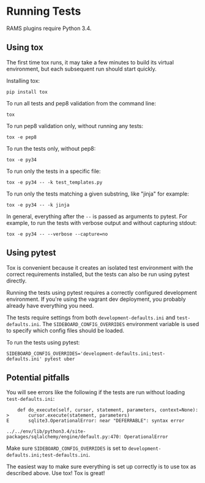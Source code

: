 # Running Tests

RAMS plugins require Python 3.4.


## Using tox

The first time tox runs, it may take a few minutes to build its virtual
environment, but each subsequent run should start quickly.

Installing tox:
```
pip install tox
```

To run all tests and pep8 validation from the command line:
```
tox
```

To run pep8 validation only, without running any tests:
```
tox -e pep8
```

To run the tests only, without pep8:
```
tox -e py34
```

To run only the tests in a specific file:
```
tox -e py34 -- -k test_templates.py
```

To run only the tests matching a given substring, like "jinja" for example:
```
tox -e py34 -- -k jinja
```

In general, everything after the `--` is passed as arguments to pytest. For
example, to run the tests with verbose output and without capturing stdout:
```
tox -e py34 -- --verbose --capture=no
```


## Using pytest

Tox is convenient because it creates an isolated test environment with the
correct requirements installed, but the tests can also be run using pytest
directly.

Running the tests using pytest requires a correctly configured development
environment. If you're using the vagrant dev deployment, you probably already
have everything you need.

The tests require settings from both `development-defaults.ini` and
`test-defaults.ini`. The `SIDEBOARD_CONFIG_OVERRIDES` environment variable is
used to specify which config files should be loaded.

To run the tests using pytest:
```
SIDEBOARD_CONFIG_OVERRIDES='development-defaults.ini;test-defaults.ini' pytest uber
```


## Potential pitfalls

You will see errors like the following if the tests are run without loading
`test-defaults.ini`:
```
    def do_execute(self, cursor, statement, parameters, context=None):
>       cursor.execute(statement, parameters)
E       sqlite3.OperationalError: near "DEFERRABLE": syntax error

../../env/lib/python3.4/site-packages/sqlalchemy/engine/default.py:470: OperationalError
```

Make sure `SIDEBOARD_CONFIG_OVERRIDES` is set to
`development-defaults.ini;test-defaults.ini`.

The easiest way to make sure everything is set up correctly is to use tox as
described above. Use tox! Tox is great!
